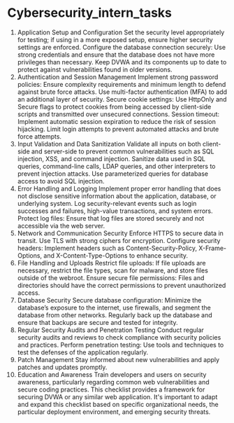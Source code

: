# Cybersecurity_intern_tasks

1. Application Setup and Configuration
 Set the security level appropriately for testing; if using in a more exposed setup, ensure higher security settings are enforced.
 Configure the database connection securely: Use strong credentials and ensure that the database does not have more privileges than necessary.
 Keep DVWA and its components up to date to protect against vulnerabilities found in older versions.
2. Authentication and Session Management
 Implement strong password policies: Ensure complexity requirements and minimum length to defend against brute force attacks.
 Use multi-factor authentication (MFA) to add an additional layer of security.
 Secure cookie settings: Use HttpOnly and Secure flags to protect cookies from being accessed by client-side scripts and transmitted over unsecured connections.
 Session timeout: Implement automatic session expiration to reduce the risk of session hijacking.
 Limit login attempts to prevent automated attacks and brute force attempts.
3. Input Validation and Data Sanitization
 Validate all inputs on both client-side and server-side to prevent common vulnerabilities such as SQL injection, XSS, and command injection.
 Sanitize data used in SQL queries, command-line calls, LDAP queries, and other interpreters to prevent injection attacks.
 Use parameterized queries for database access to avoid SQL injection.
4. Error Handling and Logging
 Implement proper error handling that does not disclose sensitive information about the application, database, or underlying system.
 Log security-relevant events such as login successes and failures, high-value transactions, and system errors.
 Protect log files: Ensure that log files are stored securely and not accessible via the web server.
5. Network and Communication Security
 Enforce HTTPS to secure data in transit. Use TLS with strong ciphers for encryption.
 Configure security headers: Implement headers such as Content-Security-Policy, X-Frame-Options, and X-Content-Type-Options to enhance security.
6. File Handling and Uploads
 Restrict file uploads: If file uploads are necessary, restrict the file types, scan for malware, and store files outside of the webroot.
 Ensure secure file permissions: Files and directories should have the correct permissions to prevent unauthorized access.
7. Database Security
 Secure database configuration: Minimize the database’s exposure to the internet, use firewalls, and segment the database from other networks.
 Regularly back up the database and ensure that backups are secure and tested for integrity.
8. Regular Security Audits and Penetration Testing
 Conduct regular security audits and reviews to check compliance with security policies and practices.
 Perform penetration testing: Use tools and techniques to test the defenses of the application regularly.
9. Patch Management
 Stay informed about new vulnerabilities and apply patches and updates promptly.
10. Education and Awareness
 Train developers and users on security awareness, particularly regarding common web vulnerabilities and secure coding practices.
This checklist provides a framework for securing DVWA or any similar web application. It's important to adapt and expand this checklist based on specific organizational needs, the particular deployment environment, and emerging security threats.
